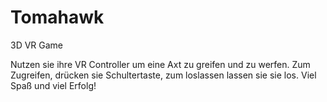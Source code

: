 # Tomahawk
3D VR Game

Nutzen sie ihre VR Controller um eine Axt zu greifen und zu werfen.
Zum Zugreifen, drücken sie Schultertaste, zum loslassen lassen sie sie los.
Viel Spaß und viel Erfolg!
